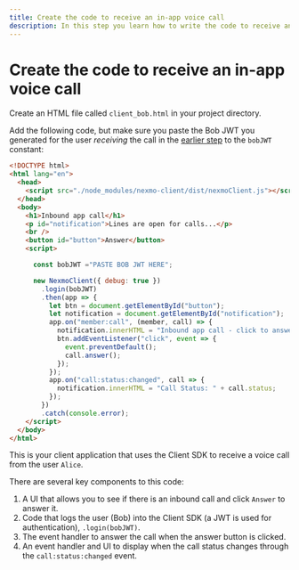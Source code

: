 ```yaml
---
title: Create the code to receive an in-app voice call
description: In this step you learn how to write the code to receive an in-app voice call from another app.
---
```


# Create the code to receive an in-app voice call

Create an HTML file called `client_bob.html` in your project directory.

Add the following code, but make sure you paste the Bob JWT you generated for the user _receiving_ the call in the [earlier step](/client-sdk/tutorials/app-to-app/client-sdk/generate-jwts) to the `bobJWT` constant:

``` html
<!DOCTYPE html>
<html lang="en">
  <head>
    <script src="./node_modules/nexmo-client/dist/nexmoClient.js"></script>
  </head>
  <body>
    <h1>Inbound app call</h1>
    <p id="notification">Lines are open for calls...</p>
    <br />
    <button id="button">Answer</button>
    <script>

      const bobJWT ="PASTE BOB JWT HERE";

      new NexmoClient({ debug: true })
        .login(bobJWT)
        .then(app => {
          let btn = document.getElementById("button");
          let notification = document.getElementById("notification");
          app.on("member:call", (member, call) => {
            notification.innerHTML = "Inbound app call - click to answer...";
            btn.addEventListener("click", event => {
              event.preventDefault();
              call.answer();
            });
          });
          app.on("call:status:changed", call => {
            notification.innerHTML = "Call Status: " + call.status;
          });
        })
        .catch(console.error);
    </script>
  </body>
</html>
```

This is your client application that uses the Client SDK to receive a voice call from the user `Alice`.

There are several key components to this code:

1. A UI that allows you to see if there is an inbound call and click `Answer` to answer it.
2. Code that logs the user (Bob) into the Client SDK (a JWT is used for authentication), `.login(bobJWT)`.
3. The event handler to answer the call when the answer button is clicked.
4. An event handler and UI to display when the call status changes through the `call:status:changed` event.
